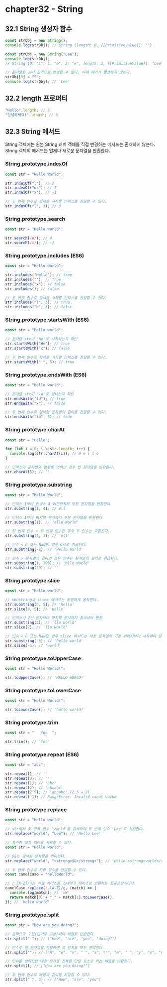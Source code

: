 # chapter32 - String

## 32.1 String 생성자 함수

```javascript
const strObj = new String();
console.log(strObj); // String {length: 0, [[PrimitiveValue]]: ""}

const strObj = new String("Lee");
console.log(strObj);
// String {0: "L", 1: "e", 2: "e", length: 3, [[PrimitiveValue]]: "Lee"}

// 문자열은 원시 값이므로 변경할 수 없다. 이때 에러가 발생하지 않는다.
strObj[0] = "S";
console.log(strObj); // 'Lee'
```

## 32.2 length 프로퍼티

```javascript
"Hello".length; // 5
"안녕하세요!".length; // 6
```

## 32.3 String 메서드

String 객체에는 원본 String 래퍼 객체를 직접 변경하는 메서드는 존재하지 않는다. String 객체의 메서드는 언제나 새로운 문자열을 반환한다.

### String.prototype.indexOf

```javascript
const str = "Hello World";

str.indexOf("l"); // 2
str.indexOf("or"); // 7
str.indexOf("x"); // -1

// 두 번째 인수로 검색을 시작할 인덱스를 전달할 수 있다.
str.indexOf("l", 3); // 3
```

### String.prototype.search

```javascript
const str = "Hello world";

str.search(/o/); // 4
str.search(/x/); // -1
```

### String.prototype.includes (ES6)

```javascript
const str = "Hello world";

str.includes("Hello"); // true
str.includes(""); // true
str.includes("x"); // false
str.includes(); // false

// 두 번째 인수로 검색을 시작할 인덱스를 전달할 수 있다.
str.includes("l", 3); // true
str.includes("H", 3); // false
```

### String.prototype.startsWith (ES6)

```javascript
const str = "Hello world";

// 문자열 str이 'He'로 시작하는지 확인
str.startsWith("He"); // true
str.startsWith("x"); // false

// 두 번째 인수로 검색을 시작할 인덱스를 전달할 수 있다.
str.startsWith(" ", 5); // true
```

### String.prototype.endsWith (ES6)

```javascript
const str = "Hello world";

// 문자열 str이 'ld'로 끝나는지 확인
str.endsWith("ld"); // true
str.endsWith("x"); // false

// 두 번째 인수로 검색할 문자열의 길이를 전달할 수 있다.
str.endsWith("lo", 5); // true
```

### String.prototype.charAt

```javascript
const str = "Hello";

for (let i = 0; i < str.length; i++) {
  console.log(str.charAt(i)); // H e l l o
}

// 인덱스가 문자열의 범위를 벗어난 경우 빈 문자열을 반환한다.
str.charAt(5); // ''
```

### String.prototype.substring

```javascript
const str = "Hello World";

// 인덱스 1부터 인덱스 4 이전까지의 부분 문자열을 반환한다.
str.substring(1, 4); // ell

// 인덱스 1부터 마지막 문자까지 부분 문자열을 반환한다.
str.substring(1); // 'ello World'

// 첫 번째 인수 > 두 번째 인수인 경우 두 인수는 교환된다.
str.substring(4, 1); // 'ell'

// 인수 < 0 또는 NaN인 경우 0으로 취급된다.
str.substring(-2); // 'Hello World'

// 인수 > 문자열의 길이인 경우 인수는 문자열의 길이로 취급된다.
str.substring(1, 100); // 'ello World'
str.substring(20); // ''
```

### String.prototype.slice

```javascript
const str = "hello world";

// substring과 slice 메서드는 동일하게 동작한다.
str.substring(0, 5); // 'hello'
str.slice(0, 5); // 'hello'

// 인덱스가 2인 문자부터 마지막 문자까지 잘라내어 반환
str.substring(2); // 'llo world'
str.slice(2); // 'llo world'

// 인수 < 0 또는 NaN인 경우 slice 메서드는 대상 문자열의 가장 뒤에서부터 시작하여 문자열을 잘라내어 반환한다.
str.substring(-5); // 'hello world'
str.slice(-5); // 'world'
```

### String.prototype.toUpperCase

```javascript
const str = "Hello World!";

str.toUpperCase(); // 'HELLO WORLD!'
```

### String.prototype.toLowerCase

```javascript
const str = "Hello World!";

str.toLowerCase(); // 'hello world!'
```

### String.prototype.trim

```javascript
const str = "   foo  ";

str.trim(); // 'foo'
```

### String.prototype.repeat (ES6)

```javascript
const str = "abc";

str.repeat(); // ''
str.repeat(0); // ''
str.repeat(1); // 'abc'
str.repeat(2); // 'abcabc'
str.repeat(2.5); // 'abcabc' (2.5 → 2)
str.repeat(-1); // RangeError: Invalid count value
```

### String.prototype.replace

```javascript
const str = "Hello world";

// str에서 첫 번째 인수 'world'를 검색하여 두 번째 인수 'Lee'로 치환한다.
str.replace("world", "Lee"); // 'Hello Lee'

// 특수한 교체 패턴을 사용할 수 있다.
const str = "Hello world";

// $&는 검색된 문자열을 의미한다.
str.replace("world", "<strong>$&</strong>"); // 'Hello <strong>world</strong>'

// 두 번째 인수로 치환 함수를 전달할 수 있다.
const camelCase = "helloWorld";

// /.[A-Z]/g는 카멜 케이스를 스네이크 케이스로 변환하는 정규표현식이다.
camelCase.replace(/.[A-Z]/g, (match) => {
  console.log(match); // 'oW'
  return match[0] + "_" + match[1].toLowerCase();
}); // 'hello_world'
```

### String.prototype.split

```javascript
const str = "How are you doing?";

// 공백으로 구분(단어로 구분)하여 배열로 반환한다.
str.split(" "); // ["How", "are", "you", "doing?"]

// 인수로 빈 문자열을 전달하면 각 문자를 모두 분리한다.
str.split(""); // ["H", "o", "w", " ", "a", "r", "e", " ", "y", "o", "u", " ", "d", "o", "i", "n", "g", "?"]

// 인수를 생략하면 대상 문자열 전체를 단일 요소로 하는 배열을 반환한다.
str.split(); // ["How are you doing?"]

// 두 번째 인수로 배열의 길이를 지정할 수 있다.
str.split(" ", 3); // ["How", "are", "you"]
```
